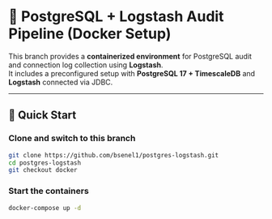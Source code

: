 # 🐳 PostgreSQL + Logstash Audit Pipeline (Docker Setup)

This branch provides a **containerized environment** for PostgreSQL audit and connection log collection using **Logstash**.  
It includes a preconfigured setup with **PostgreSQL 17 + TimescaleDB** and **Logstash** connected via JDBC.

---

## 🚀 Quick Start

### Clone and switch to this branch
```bash
git clone https://github.com/bsenel1/postgres-logstash.git
cd postgres-logstash
git checkout docker
```
### Start the containers
```bash
docker-compose up -d
```
